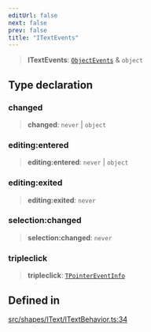 ```yaml
---
editUrl: false
next: false
prev: false
title: "ITextEvents"
---
```


> **ITextEvents**: [`ObjectEvents`](/api/interfaces/objectevents/) & `object`

## Type declaration

### changed

> **changed**: `never` \| `object`

### editing:entered

> **editing:entered**: `never` \| `object`

### editing:exited

> **editing:exited**: `never`

### selection:changed

> **selection:changed**: `never`

### tripleclick

> **tripleclick**: [`TPointerEventInfo`](/api/interfaces/tpointereventinfo/)

## Defined in

[src/shapes/IText/ITextBehavior.ts:34](https://github.com/fabricjs/fabric.js/blob/8748628df7e9de00ba77413bfc3ad9e9fe9d4f30/src/shapes/IText/ITextBehavior.ts#L34)
